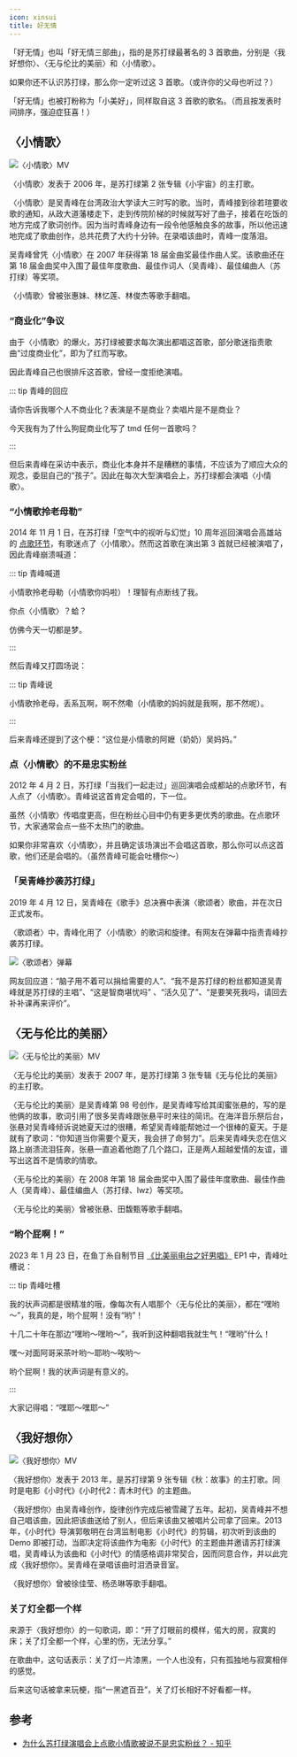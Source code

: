 ```yaml
---
icon: xinsui
title: 好无情
---
```


「好无情」也叫「好无情三部曲」，指的是苏打绿最著名的 3 首歌曲，分别是〈我好想你〉、〈无与伦比的美丽〉和〈小情歌〉。

如果你还不认识苏打绿，那么你一定听过这 3 首歌。（或许你的父母也听过？）

「好无情」也被打粉称为「小美好」，同样取自这 3 首歌的歌名。（而且按发表时间排序，强迫症狂喜！）

## 〈小情歌〉

![〈小情歌〉MV](https://cdn.jsdelivr.net/gh/kaluojushi/sodaguide@picbed/wiki/xiaoqingge.jpg)

〈小情歌〉发表于 2006 年，是苏打绿第 2 张专辑《小宇宙》的主打歌。

〈小情歌〉是吴青峰在台湾政治大学读大三时写的歌。当时，青峰接到徐若瑄要收歌的通知，从政大道藩楼走下，走到传院阶梯的时候就写好了曲子，接着在吃饭的地方完成了歌词创作。因为当时青峰身边有一段令他感触良多的故事，所以他迅速地完成了歌曲创作，总共花费了大约十分钟。在录唱该曲时，青峰一度落泪。

吴青峰曾凭〈小情歌〉在 2007 年获得第 18 届金曲奖最佳作曲人奖。该歌曲还在第 18 届金曲奖中入围了最佳年度歌曲、最佳作词人（吴青峰）、最佳编曲人（苏打绿）等奖项。

〈小情歌〉曾被张惠妹、林忆莲、林俊杰等歌手翻唱。

### “商业化”争议

由于〈小情歌〉的爆火，苏打绿被要求每次演出都唱这首歌，部分歌迷指责歌曲“过度商业化”，即为了红而写歌。

因此青峰自己也很排斥这首歌，曾经一度拒绝演唱。

::: tip 青峰的回应

请你告诉我哪个人不商业化？表演是不是商业？卖唱片是不是商业？

今天我有为了什么狗屁商业化写了 tmd 任何一首歌吗？

:::

但后来青峰在采访中表示，商业化本身并不是糟糕的事情，不应该为了顺应大众的观念，委屈自己的“孩子”。因此在每次大型演唱会上，苏打绿都会演唱〈小情歌〉。

### “小情歌拎老母勒”

2014 年 11 月 1 日，在苏打绿「空气中的视听与幻觉」10 周年巡回演唱会高雄站的 [点歌环节](https://www.bilibili.com/video/BV1pt411z7m6)，有歌迷点了〈小情歌〉。然而这首歌在演出第 3 首就已经被演唱了，因此青峰崩溃喊道：

::: tip 青峰喊道

小情歌拎老母勒（小情歌你妈啦）！理智有点断线了我。

你点〈小情歌〉？蛤？

仿佛今天一切都是梦。

:::

然后青峰又打圆场说：

::: tip 青峰说

小情歌拎老母，丢系瓦啊，啊不然嘞（小情歌的妈妈就是我啊，那不然呢）。

:::

后来青峰还提到了这个梗：“这位是小情歌的阿嬷（奶奶）吴妈妈。”

### 点〈小情歌〉的不是忠实粉丝

2012 年 4 月 2 日，苏打绿「当我们一起走过」巡回演唱会成都站的点歌环节，有人点了〈小情歌〉。青峰说这首肯定会唱的，下一位。

虽然〈小情歌〉传唱度更高，但在粉丝心目中仍有更多更优秀的歌曲。在点歌环节，大家通常会点一些不太热门的歌曲。

如果你非常喜欢〈小情歌〉，并且确定该场演出不会唱这首歌，那么你可以点这首歌，他们还是会唱的。（虽然青峰可能会吐槽你～）

### 「吴青峰抄袭苏打绿」

2019 年 4 月 12 日，吴青峰在《歌手》总决赛中表演〈歌颂者〉歌曲，并在次日正式发布。

〈歌颂者〉中，青峰化用了〈小情歌〉的歌词和旋律。有网友在弹幕中指责青峰抄袭苏打绿。

![〈歌颂者〉弹幕](https://cdn.jsdelivr.net/gh/kaluojushi/sodaguide@picbed/wiki/gesongzhe.png)

网友回应道：“脑子用不着可以捐给需要的人”、“我不是苏打绿的粉丝都知道吴青峰就是苏打绿的主唱”、“这是智商堪忧吗” 、“活久见了”、“是要笑死我吗，请回去补补课再来评价”。

## 〈无与伦比的美丽〉

![〈无与伦比的美丽〉MV](https://cdn.jsdelivr.net/gh/kaluojushi/sodaguide@picbed/wiki/wylbdml.jpg)

〈无与伦比的美丽〉发表于 2007 年，是苏打绿第 3 张专辑《无与伦比的美丽》的主打歌。

〈无与伦比的美丽〉是吴青峰第 98 号创作，是吴青峰写给其闺蜜张悬的，写的是他俩的故事，歌词引用了很多吴青峰跟张悬平时来往的简讯。在海洋音乐祭后台，张悬对吴青峰倾诉说她夏天过的很糟，希望吴青峰能帮她过一个很棒的夏天。于是就有了歌词：“你知道当你需要个夏天，我会拼了命努力”。后来吴青峰失恋在信义路上崩溃流泪狂奔，张悬一直追着他跑了几个路口，正是两人超越爱情的友谊，谱写出这首不是情歌的情歌。

〈无与伦比的美丽〉在 2008 年第 18 届金曲奖中入围了最佳年度歌曲、最佳作曲人（吴青峰）、最佳编曲人（苏打绿、lwz）等奖项。

〈无与伦比的美丽〉曾被张悬、田馥甄等歌手翻唱。

### “哟个屁啊！”

2023 年 1 月 23 日，在鱼丁糸自制节目 [《比美丽电台之好男唱》](https://www.bilibili.com/video/BV1KT411y7xF) EP1 中，青峰吐槽说：

::: tip 青峰吐槽

我的状声词都是很精准的哦，像每次有人唱那个〈无与伦比的美丽〉，都在“嘿哟～”，我真的是，哟个屁啊！没有“哟”！

十几二十年在那边“嘿哟～嘿哟～”，我听到这种翻唱我就生气！“嘿哟”什么！

嘿～对面阿哥采茶叶哟～耶哟～唉哟～

哟个屁啊！我的状声词是有意义的。

:::

大家记得唱：“嘿耶～嘿耶～”

## 〈我好想你〉

![〈我好想你〉MV](https://cdn.jsdelivr.net/gh/kaluojushi/sodaguide@picbed/wiki/wohaoxiangni.jpeg)

〈我好想你〉发表于 2013 年，是苏打绿第 9 张专辑《秋：故事》的主打歌。同时是电影《小时代》《小时代2：青木时代》的主题曲。

〈我好想你〉由吴青峰创作，旋律创作完成后被雪藏了五年。起初，吴青峰并不想自己唱该曲，因此把该曲送给了别人，但后来该曲又被唱片公司拿了回来。2013 年，《小时代》导演郭敬明在台湾监制电影《小时代》的剪辑，初次听到该曲的 Demo 即被打动，当即决定将该曲作为电影《小时代》的主题曲并邀请苏打绿演唱，吴青峰认为该曲和《小时代》的情感格调非常契合，因而同意合作，并以此完成〈我好想你〉。吴青峰在录唱该曲时泪洒录音室。

〈我好想你〉曾被徐佳莹、杨丞琳等歌手翻唱。

### 关了灯全都一个样

来源于〈我好想你〉的一句歌词，即：“开了灯眼前的模样，偌大的房，寂寞的床；关了灯全都一个样，心里的伤，无法分享。”

在歌曲中，这句话表示：关了灯一片漆黑，一个人也没有，只有孤独地与寂寞相伴的感觉。

后来这句话被拿来玩梗，指“一黑遮百丑”，关了灯长相好不好看都一样。

## 参考

- [为什么苏打绿演唱会上点歌小情歌被说不是忠实粉丝？ - 知乎](https://www.zhihu.com/question/288947641)
